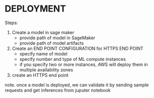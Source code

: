 # DEPLOYMENT

Steps:
1. Create a model in sage maker
   + provide path of model in SageMaker
   + provide path of model artifacts
2. Create an END POINT CONFIGURATION
   for HTTPS END POINT
   + specify name of model
   + specify number and type of ML compute instances
   + if you specify two or more instances, AWS will deploy them in multiple availability zones
3. create an HTTPS end point

note. once a model is deployed, we can validate it by sending sample requests and get inferences from juputer notebook






